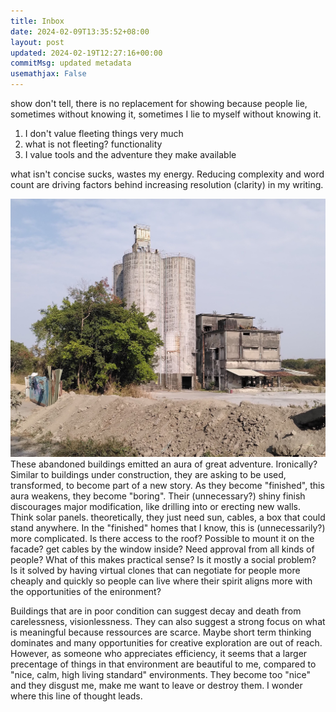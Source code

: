 ```yaml
---
title: Inbox
date: 2024-02-09T13:35:52+08:00
layout: post
updated: 2024-02-19T12:27:16+00:00
commitMsg: updated metadata
usemathjax: False
---
```

show don't tell, there is no replacement for showing because people lie, sometimes without knowing it, sometimes I lie to myself without knowing it.

1. I don't value fleeting things very much
2. what is not fleeting? functionality
3. I value tools and the adventure they make available

what isn't concise sucks, wastes my energy. Reducing complexity and word count are driving factors behind increasing resolution (clarity) in my writing.


![](/assets/abandoned-building.jpg)
These abandoned buildings emitted an aura of great adventure. Ironically? Similar to buildings under construction, they are asking to be used, transformed, to become part of a new story. As they become "finished", this aura weakens, they become "boring". Their (unnecessary?) shiny finish discourages major modification, like drilling into or erecting new walls.
Think solar panels. theoretically, they just need sun, cables, a box that could stand anywhere. In the "finished" homes that I know, this is (unnecessarily?) more complicated. Is there access to the roof? Possible to mount it on the facade? get cables by the window inside? Need approval from all kinds of people? What of this makes practical sense? Is it mostly a social problem? Is it solved by having virtual clones that can negotiate for people more cheaply and quickly so people can live where their spirit aligns more with the opportunities of the enironment?

Buildings that are in poor condition can suggest decay and death from carelessness, visionlessness.
They can also suggest a strong focus on what is meaningful because ressources are scarce. Maybe short term thinking dominates and many opportunities for creative exploration are out of reach. However, as someone who appreciates efficiency, it seems that a larger precentage of things in that environment are beautiful to me, compared to "nice, calm, high living standard" environments. They become too "nice" and they disgust me, make me want to leave or destroy them. I wonder where this line of thought leads.